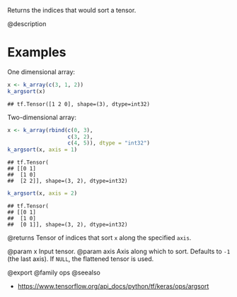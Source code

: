 Returns the indices that would sort a tensor.

@description

# Examples
One dimensional array:

```r
x <- k_array(c(3, 1, 2))
k_argsort(x)
```

```
## tf.Tensor([1 2 0], shape=(3), dtype=int32)
```

Two-dimensional array:

```r
x <- k_array(rbind(c(0, 3),
                   c(3, 2),
                   c(4, 5)), dtype = "int32")
k_argsort(x, axis = 1)
```

```
## tf.Tensor(
## [[0 1]
##  [1 0]
##  [2 2]], shape=(3, 2), dtype=int32)
```

```r
k_argsort(x, axis = 2)
```

```
## tf.Tensor(
## [[0 1]
##  [1 0]
##  [0 1]], shape=(3, 2), dtype=int32)
```

@returns
Tensor of indices that sort `x` along the specified `axis`.

@param x Input tensor.
@param axis Axis along which to sort. Defaults to `-1` (the last axis). If
    `NULL`, the flattened tensor is used.

@export
@family ops
@seealso
+ <https://www.tensorflow.org/api_docs/python/tf/keras/ops/argsort>
